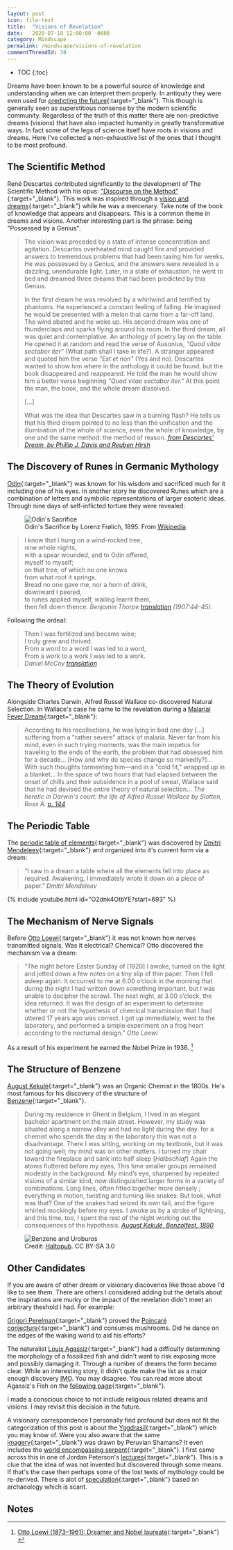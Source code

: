 ```yaml
---
layout: post
icon: file-text
title:  "Visions of Revelation"
date:   2020-07-18 12:00:00 -0600
category: Mindscape
permalink: /mindscape/visions-of-revelation
commentThreadId: 38
---
```


* TOC
{:toc}

Dreams have been known to be a powerful source of knowledge and understanding when we can interpret them
properly. In antiquity they were even used for [predicting the future](https://en.wikipedia.org/wiki/Oneiromancy){:target="_blank"}.
This though is generally seen as superstitious nonsense by the modern scientific community. Regardless of the truth of this matter
there are non-predictive dreams (visions) that have also impacted humanity in greatly transformative ways.
In fact some of the legs of science itself have roots in visions and dreams. Here I've collected a non-exhaustive list of the ones
that I thought to be most profound.

## The Scientific Method

René Descartes contributed significantly to the development of The Scientific Method with his opus:
["Discourse on the Method"](https://en.wikipedia.org/wiki/Discourse_on_the_Method){:target="_blank"}.
This work was inspired through a [vision and dreams](https://en.wikipedia.org/wiki/Ren%C3%A9_Descartes#Visions){:target="_blank"} while he was a mercenary. Take note of the book of knowledge
that appears and disappears. This is a common theme in dreams and visions. Another interesting part
is the phrase: being "Possessed by a Genius".

> The vision was preceded by a state of intense concentration and agitation. Descartes overheated mind caught fire and provided answers to tremendous problems that had been taxing him for weeks. He was possessed by a Genius, and the answers were revealed in a dazzling, unendurable light. Later, in a state of exhaustion, he went to bed and dreamed three dreams that had been predicted by this Genius.
>
> In the first dream he was revolved by a whirlwind and terrified by phantoms. He experienced a constant feeling of falling. He imagined he would be presented with a melon that came from a far-off land. The wind abated and he woke up. His second dream was one of thunderclaps and sparks flying around his room. In the third dream, all was quiet and contemplative. An anthology of poetry lay on the table. He opened it at random and read the verse of Ausonius, <em>"Quod vitae sectabor iter"</em> (What path shall I take in life?). A stranger appeared and quoted him the verse <em>"Est et non"</em> (Yes and no). Descartes wanted to show him where in the anthology it could be found, but the book disappeared and reappeared. He told the man he would show him a better verse beginning <em>"Quod vitae sectabor iter."</em> At this point the man, the book, and the whole dream dissolved.
>
> [...]
>
> What was the idea that Descartes saw in a burning flash? He tells us that his third dream pointed to no less than the unification and the illumination of the whole of science, even the whole of knowledge, by one and the same method: the method of reason.
> <cite><a href="https://web.archive.org/web/20200101114041/https://physics.weber.edu/carroll/honors/descarte.htm" target="_blank">from Descartes' Dream, by Phillip J. Davis and Reuben Hirsh</a></cite>

## The Discovery of Runes in Germanic Mythology

[Odin](https://norse-mythology.org/tales/odins-discovery-of-the-runes/){:target="_blank"} was known for his wisdom and
sacrificed much for it including one of his eyes. In another story he discovered Runes which are a combination of
letters and symbolic representations of larger esoteric ideas. Through nine days of self-inflicted torture they were
revealed:

<figure>
    <img src="/media-library/mindscape/odins-sacrifice.jpg" alt="Odin's Sacrifice">
    <figcaption>Odin's Sacrifice by Lorenz Frølich, 1895. From <a href="https://en.wikipedia.org/wiki/Odin">Wikipedia</a></figcaption>
</figure>

> I know that I hung on a wind-rocked tree, <br>
> nine whole nights,<br>
> with a spear wounded, and to Odin offered,<br>
> myself to myself;<br>
> on that tree, of which no one knows<br>
> from what root it springs.<br>
> Bread no one gave me, nor a horn of drink,<br>
> downward I peered,<br>
> to runes applied myself, wailing learnt them,<br>
> then fell down thence.
> <cite>Benjamin Thorpe <a href="https://archive.org/details/eldereddaofsaemu00thor/page/44/mode/2up" target="_blank">translation</a> (1907:44–45).</cite>

Following the ordeal:

> Then I was fertilized and became wise;<br>
> I truly grew and thrived.<br>
> From a word to a word I was led to a word,<br>
> From a work to a work I was led to a work.<br>
> <cite>Daniel McCoy <a href="https://norse-mythology.org/tales/odins-discovery-of-the-runes/" target="_blank">translation</a></cite>

## The Theory of Evolution

Alongside Charles Darwin, Alfred Russel Wallace co-discovered Natural Selection. In Wallace's case he came to the revelation during a 
[Malarial Fever Dream](https://www.ncbi.nlm.nih.gov/pmc/articles/PMC4918116/#Sec2title){:target="_blank"}:

> According to his recollections, he was lying in bed one day [...] suffering from a "rather severe" attack of malaria.
> Never far from his mind, even in such trying moments, was the main impetus for traveling to the ends of the earth,
> the problem that had obsessed him for a decade... [How and why do species change so markedly?]... With such thoughts tormenting him&mdash;and
> in a "cold fit," wrapped up in a blanket... In the space of two hours that had elapsed between the onset of chills and their subsidence
> in a pool of sweat, Wallace said that he had devised the entire theory of natural selection...
> <cite>The heretic in Darwin's court: the life of Alfred Russel Wallace
by Slotten, Ross A. <a href="https://archive.org/details/hereticindarwins00ross/page/144/mode/2up" target="_blank">p. 144</a></cite>

## The Periodic Table

The [periodic table of elements](https://en.wikipedia.org/wiki/Periodic_table){:target="_blank"} was discovered by
[Dmitri Mendeleev](https://en.wikipedia.org/wiki/Dmitri_Mendeleev){:target="_blank"} and organized into it's current form via a dream:

> “I saw in a dream a table where all the elements fell into place as required. Awakening, I immediately wrote it down on a piece of paper.”
> <cite>Dmitri Mendeleev</cite>

{% include youtube.html id="O2dnk4OtbYE?start=693" %}

## The Mechanism of Nerve Signals

Before [Otto Loewi](https://en.wikipedia.org/wiki/Otto_Loewi){:target="_blank"} it was not known how nerves transmitted signals.
Was it electrical? Chemical? Otto discovered the mechanism via a dream:

> “The night before Easter Sunday of [1920] I awoke, turned on the light and jotted down a few notes on a tiny
> slip of thin paper. Then I fell asleep again. It occurred to me at 6.00 o’clock in the morning that during
> the night I had written down something important, but I was unable to decipher the scrawl. The next night,
> at 3.00 o’clock, the idea returned. It was the design of an experiment to determine whether or not the
> hypothesis of chemical transmission that I had uttered 17 years ago was correct. I got up immediately, went
> to the laboratory, and performed a simple experiment on a frog heart according to the nocturnal design.”
> <cite>Otto Loewi</cite>

As a result of his experiment he earned the Nobel Prize in 1936. [^1]

## The Structure of Benzene

[August Kekulé](https://en.wikipedia.org/wiki/August_Kekul%C3%A9){:target="_blank"} was an Organic Chemist in the 1800s.
He's most famous for his discovery of the structure of [Benzene](https://en.wikipedia.org/wiki/Benzene){:target="_blank"}.

> During my residence in Ghent in Belgium, I lived in an elegant
> bachelor apartment on the main street. However, my study was
> situated along a narrow alley and had no light during the day.
> for a chemist who spends the day in the laboratory this was not
> a disadvantage. There I was sitting, working on my textbook,
> but it was not going well; my mind was on other matters. I
> turned my chair toward the fireplace and sank into half sleep
> [<em>Halbschlaf</em>] Again the atoms fluttered before my eyes, This time
> smaller groups remained modestly in the background. My
> mind’s eye, sharpened by repeated visions of a similar kind,
> now distinguished larger forms in a variety of combinations.
> Long lines, often fitted together more densely ; everything in
> motion, twisting and turning like snakes. But look, what was
> that? One of the snakes had seized its own tail, and the figure
> whirled mockingly before my eyes. I awoke as by a stroke of
> lightning, and this time, too, I spent the rest of the night
> working out the consequences of the hypothesis.
> <cite><a href="https://web.archive.org/web/20200719084832/http://www.chem.uzh.ch/dam/jcr:ffffffff-e65b-5674-0000-000031849f54/10_Structure_Theory_slides.pdf" target="_blank">August Kekulé, Benzolfest, 1890</a></cite>

<figure>
    <img src="/media-library/mindscape/ouroboros-benzene.png" alt="Benzene and Uroburos">
    <figcaption>Credit: <a href="https://commons.wikimedia.org/w/index.php?curid=29661966" target="_blank">Haltopub</a>. CC BY-SA 3.0</figcaption>
</figure>

## Other Candidates

If you are aware of other dream or visionary discoveries like those above I'd like to see them. There are others I considered adding
but the details about the inspirations are murky or the impact of the revelation didn't meet an arbitrary theshold I had. For example:

[Grigori Perelman](https://en.wikipedia.org/wiki/Grigori_Perelman){:target="_blank"}
proved the [Poincaré conjecture](https://en.wikipedia.org/wiki/Poincar%C3%A9_conjecture){:target="_blank"} and consumes mushrooms.
Did he dance on the edges of the waking world to aid his efforts?

The naturalist [Louis Agassiz](https://en.wikipedia.org/wiki/Louis_Agassiz){:target="_blank"} had a difficulty determining the morphology
of a fossilized fish and didn't want to risk exposing more and possibly damaging it. Through a number of dreams the form became clear.
While an interesting story, it didn't quite make the list as a major enough discovery <abbr title="In My Opinion">IMO</abbr>. You may disagree. You can read more
about Agassiz's Fish on the [following page](http://www.worlddreambank.org/A/AGASFISH.HTM){:target="_blank"}.

I made a conscious choice to not include religious related dreams and visions. I may revisit this decision in the future.

A visionary correspondence I personally find profound but does not fit the categorization of this post is about the
[Yggdrasil](https://en.wikipedia.org/wiki/Yggdrasil){:target="_blank"} which you may know of. Were you also aware that the same
[imagery](https://web.archive.org/web/20200701093246/https://jordanbpeterson.com/wp-content/uploads/2018/04/Biblical-13-37.jpeg){:target="_blank"} was
drawn by Peruvian Shamans? It even includes the [world encompassing serpent](https://en.wikipedia.org/wiki/Ouroboros#The_%22world_serpent%22_in_mythology){:target="_blank"}.
I first came across this in one of Jordan Peterson's [lectures](https://youtu.be/iEZVWWk6qHg?t=4475){:target="_blank"}. This is a clue that the idea of was
not invented but discovered through some means. If that's the case then perhaps some of the lost texts of mythology could be
re-derived. There is alot of [speculation](https://norse-mythology.org/cosmology/the-nine-worlds/){:target="_blank"} based on archaeology which is scant.

## Notes

[^1]: [Otto Loewi (1873–1961): Dreamer and Nobel laureate](https://www.ncbi.nlm.nih.gov/pmc/articles/PMC4291908/){:target="_blank"}
